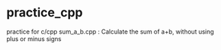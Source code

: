 # practice_cpp
practice for c/cpp
sum_a_b.cpp : Calculate the sum of a+b, without using plus or minus signs
